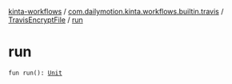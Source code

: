 [kinta-workflows](../../index.md) / [com.dailymotion.kinta.workflows.builtin.travis](../index.md) / [TravisEncryptFile](index.md) / [run](./run.md)

# run

`fun run(): `[`Unit`](https://kotlinlang.org/api/latest/jvm/stdlib/kotlin/-unit/index.html)